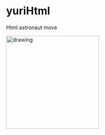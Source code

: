 # yuriHtml
Html astronaut move


<img src="https://github.com/UtkuGlsvn/yuriHtml/blob/main/demo/yuri%20record.mov" alt="drawing" width="250"/>
